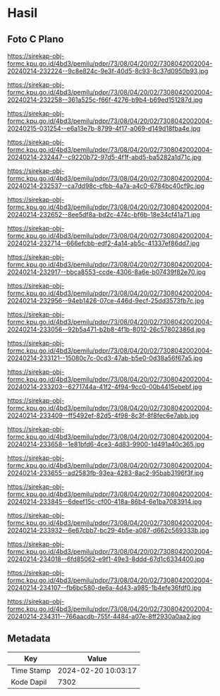 # Hasil

## Foto C Plano

https://sirekap-obj-formc.kpu.go.id/4bd3/pemilu/pdpr/73/08/04/20/02/7308042002004-20240214-232224--9c8e824c-9e3f-40d5-8c93-8c37d0950b93.jpg

https://sirekap-obj-formc.kpu.go.id/4bd3/pemilu/pdpr/73/08/04/20/02/7308042002004-20240214-232258--361a525c-f66f-4276-b9b4-b69ed151287d.jpg

https://sirekap-obj-formc.kpu.go.id/4bd3/pemilu/pdpr/73/08/04/20/02/7308042002004-20240215-031254--e6a13e7b-8799-4f17-a069-d149d18fba4e.jpg

https://sirekap-obj-formc.kpu.go.id/4bd3/pemilu/pdpr/73/08/04/20/02/7308042002004-20240214-232447--c9220b72-97d5-4f1f-abd5-ba5282a1d71c.jpg

https://sirekap-obj-formc.kpu.go.id/4bd3/pemilu/pdpr/73/08/04/20/02/7308042002004-20240214-232537--ca7dd98c-cfbb-4a7a-a4c0-6784bc40cf9c.jpg

https://sirekap-obj-formc.kpu.go.id/4bd3/pemilu/pdpr/73/08/04/20/02/7308042002004-20240214-232652--8ee5df8a-bd2c-474c-bf6b-18e34cf41a71.jpg

https://sirekap-obj-formc.kpu.go.id/4bd3/pemilu/pdpr/73/08/04/20/02/7308042002004-20240214-232714--666efcbb-edf2-4a14-ab5c-41337ef86dd7.jpg

https://sirekap-obj-formc.kpu.go.id/4bd3/pemilu/pdpr/73/08/04/20/02/7308042002004-20240214-232917--bbca8553-ccde-4306-8a6e-b07439f82e70.jpg

https://sirekap-obj-formc.kpu.go.id/4bd3/pemilu/pdpr/73/08/04/20/02/7308042002004-20240214-232956--94eb1426-07ce-446d-9ecf-25dd3573fb7c.jpg

https://sirekap-obj-formc.kpu.go.id/4bd3/pemilu/pdpr/73/08/04/20/02/7308042002004-20240214-233056--92b5a471-b2b8-4f1b-8012-26c57802386d.jpg

https://sirekap-obj-formc.kpu.go.id/4bd3/pemilu/pdpr/73/08/04/20/02/7308042002004-20240214-233121--15080c7c-0cd3-47ab-b5e0-0d38a56f67a5.jpg

https://sirekap-obj-formc.kpu.go.id/4bd3/pemilu/pdpr/73/08/04/20/02/7308042002004-20240214-233203--6271744a-41f2-4f94-9cc0-00b4415ebebf.jpg

https://sirekap-obj-formc.kpu.go.id/4bd3/pemilu/pdpr/73/08/04/20/02/7308042002004-20240214-233409--ff5492ef-82d5-4f98-8c3f-8f8fec6e7abb.jpg

https://sirekap-obj-formc.kpu.go.id/4bd3/pemilu/pdpr/73/08/04/20/02/7308042002004-20240214-233658--1e81bfd6-4ce3-4d83-9900-1d491a40c365.jpg

https://sirekap-obj-formc.kpu.go.id/4bd3/pemilu/pdpr/73/08/04/20/02/7308042002004-20240214-233655--ad2583fb-93ea-4283-8ac2-95bab3196f3f.jpg

https://sirekap-obj-formc.kpu.go.id/4bd3/pemilu/pdpr/73/08/04/20/02/7308042002004-20240214-233845--6deef15c-cf00-418a-86b4-6e1ba7083914.jpg

https://sirekap-obj-formc.kpu.go.id/4bd3/pemilu/pdpr/73/08/04/20/02/7308042002004-20240214-233932--6e67cbb7-bc29-4b5e-a087-d662c569333b.jpg

https://sirekap-obj-formc.kpu.go.id/4bd3/pemilu/pdpr/73/08/04/20/02/7308042002004-20240214-234018--6fd85062-e9f1-49e3-8ddd-67d1c6334400.jpg

https://sirekap-obj-formc.kpu.go.id/4bd3/pemilu/pdpr/73/08/04/20/02/7308042002004-20240214-234107--fb6bc580-de6a-4d43-a985-1b4efe36fdf0.jpg

https://sirekap-obj-formc.kpu.go.id/4bd3/pemilu/pdpr/73/08/04/20/02/7308042002004-20240214-234311--766aacdb-755f-4484-a07e-8ff2930a0aa2.jpg


## Metadata

| Key        | Value               |
| ---------- | ------------------- |
| Time Stamp | 2024-02-20 10:03:17 |
| Kode Dapil | 7302                |



